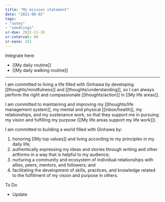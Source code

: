 ```yaml
---
title: "My mission statement"
date: "2021-08-02"
tags:
- "notes"
- "seedlings"
sr-due: 2022-11-10
sr-interval: 68
sr-ease: 251
---
```


Integrate here:
- [[My daily routine]]
- [[My daily walking routine]]

***

I am committed to living a life filled with Ginhawa by developing [[thoughts/mindfulness]] and [[thoughts/understanding]], so I can always perform the right and compassionate [[thoughts/action]] in [[My life areas]].

I am committed to maintaining and improving my [[thoughts/life management system]], my mental and physical [[inbox/health]], my relationships, and my sustenance work, so that they support me in pursuing my vision and fulfilling my purpose ([[My life areas support my life work]]).

I am committed to building a world filled with Ginhawa by:

1. honoring [[My top values]] and living according to my principles in my daily life;
2. authentically expressing my ideas and stories through writing and other artforms in a way that is helpful to my audience;
3. nurturing a community and ecosystem of individual relationships with allies, peers, mentors, and followers; and
4. facilitating the development of skills, practices, and knowledge related to the fulfillment of my vision and purpose in others.

To Do
- Update
